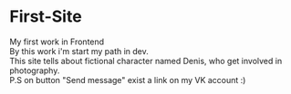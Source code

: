 # First-Site
My first work in Frontend <Br>
By this work i'm start my path in dev. <br>
This site tells about fictional character named Denis, who get involved in photography. <br>
P.S on button "Send message" exist a link on my VK account :)
